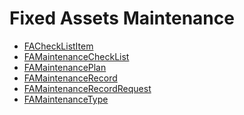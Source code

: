<div class="ignore-in-full-text-search">

# Fixed Assets Maintenance
  - [FACheckListItem](/modules/fixedassets-maintenance/FACheckListItem.md)
  - [FAMaintenanceCheckList](/modules/fixedassets-maintenance/FAMaintenanceCheckList.md)
  - [FAMaintenancePlan](/modules/fixedassets-maintenance/FAMaintenancePlan.md)
  - [FAMaintenanceRecord](/modules/fixedassets-maintenance/FAMaintenanceRecord.md)
  - [FAMaintenanceRecordRequest](/modules/fixedassets-maintenance/FAMaintenanceRecordRequest.md)
  - [FAMaintenanceType](/modules/fixedassets-maintenance/FAMaintenanceType.md)

</div>
